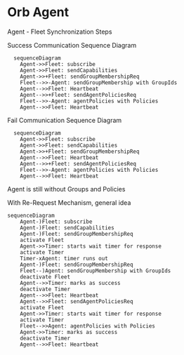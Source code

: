 # Orb Agent

Agent - Fleet Synchronization Steps

Success Communication Sequence Diagram
```mermaid
  sequenceDiagram
    Agent->>Fleet: subscribe
    Agent->>Fleet: sendCapabilities
    Agent->>+Fleet: sendGroupMembershipReq 
    Fleet-->>-Agent: sendGroupMembership with GroupIds
    Agent-->>Fleet: Heartbeat
    Agent-->>+Fleet: sendAgentPoliciesReq
    Fleet-->>-Agent: agentPolicies with Policies
    Agent-->>Fleet: Heartbeat
```


Fail Communication Sequence Diagram
```mermaid
  sequenceDiagram
    Agent->>Fleet: subscribe
    Agent->>Fleet: sendCapabilities
    Agent->>+Fleet: sendGroupMembershipReq 
    Agent-->>Fleet: Heartbeat
    Agent-->>+Fleet: sendAgentPoliciesReq
    Fleet-->>-Agent: agentPolicies with Policies
    Agent-->>Fleet: Heartbeat
```

Agent is still without Groups and Policies


With Re-Request Mechanism, general idea

```mermaid
sequenceDiagram
    Agent-)Fleet: subscribe
    Agent-)Fleet: sendCapabilities
    Agent-)Fleet: sendGroupMembershipReq
    activate Fleet
    Agent->>Timer: starts wait timer for response
    activate Timer
    Timer-xAgent: timer runs out
    Agent-)Fleet: sendGroupMembershipReq
    Fleet--)Agent: sendGroupMembership with GroupIds
    deactivate Fleet
    Agent-->>Timer: marks as success
    deactivate Timer
    Agent-->>Fleet: Heartbeat
    Agent-->>Fleet: sendAgentPoliciesReq
    activate Fleet
    Agent->>Timer: starts wait timer for response
    activate Timer
    Fleet-->>Agent: agentPolicies with Policies
    Agent->>Timer: marks as success
    deactivate Timer
    Agent-->>Fleet: Heartbeat
```
